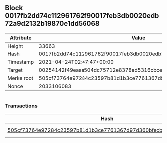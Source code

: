 ## Block 0017fb2dd74c112961762f90017feb3db0020edb72a9d2132b19870e1dd56068

Attribute | Value
--- | ---
Height | 33663
Hash | 0017fb2dd74c112961762f90017feb3db0020edb72a9d2132b19870e1dd56068
Timestamp | 2021-04-24T02:47:47+00:00
Target | 00254142f49eaaa504dc75712e8378ad5316cbcead634704b3734b6271167cc4
Merke root | 505cf73764e97284c23597b81d1b3ce7761367d97d360bfecb16583661d34c01
Nonce | 2033106083

```

```

### Transactions

Hash | Amount
--- | ---
[505cf73764e97284c23597b81d1b3ce7761367d97d360bfecb16583661d34c01](505cf73764e97284c23597b81d1b3ce7761367d97d360bfecb16583661d34c01.md) | 10.00000000 SKEPTI 
